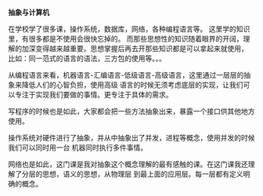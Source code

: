 **抽象与计算机**


在学校学了很多课，操作系统，数据库，网络，各种编程语言等。 这里学的知识里，有很多都是不使用会很快忘掉的。
而那些思想性的知识随着眼界的开阔，理解的加深变得越来越重要。思想掌握后再去开那些知识都是可以拿起来就使用，
比如：同一范式的语言的语法，三方包的使用等。。。


从编程语言来看，机器语言-汇编语言-低级语言-高级语言，这里通过一层层的抽象来降低人们的心智负担，使用高级
语言的时候无须考虑底层的实现，让我们可以专注于实现我们要做的事情。更专注于具体的需求。


写程序的时候也是如此，大家都会把一些方法抽象出来，暴露一个接口供其他地方使用。

操作系统对硬件进行了抽象，并从中抽象出了并发，进程等概念，使用并发的时候我们可以同时用一台
机器同时执行多件事情。

网络也是如此，这门课是我对抽象这个概念理解的最有感触的课。在这门课我还理解了分层的思想，语义的思想，从物理层
到最上面的应用层。每一层都有定义明确的概念。

